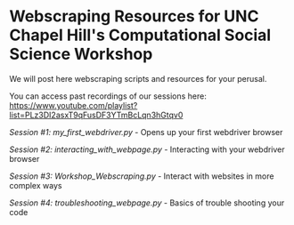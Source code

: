 # Webscraping Resources for UNC Chapel Hill's Computational Social Science Workshop
We will post here webscraping scripts and resources for your perusal. 

You can access past recordings of our sessions here: https://www.youtube.com/playlist?list=PLz3DI2asxT9qFusDF3YTmBcLqn3hGtqv0

*Session #1: my_first_webdriver.py* - Opens up your first webdriver browser

*Session #2: interacting_with_webpage.py* - Interacting with your webdriver browser

*Session #3: Workshop_Webscraping.py* - Interact with websites in more complex ways

*Session #4: troubleshooting_webpage.py* - Basics of trouble shooting your code
